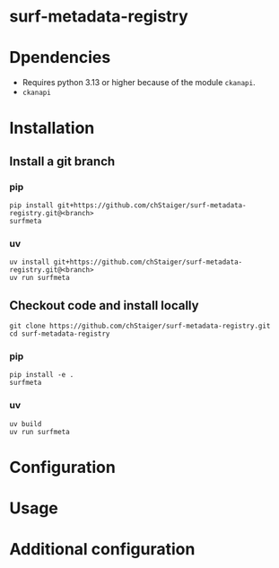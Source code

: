 # surf-metadata-registry

# Dpendencies

- Requires python 3.13 or higher because of the module `ckanapi`.
- `ckanapi`

# Installation

## Install a git branch

### pip

```
pip install git+https://github.com/chStaiger/surf-metadata-registry.git@<branch>
surfmeta
````

### uv

```
uv install git+https://github.com/chStaiger/surf-metadata-registry.git@<branch>
uv run surfmeta
```

## Checkout code and install locally

```
git clone https://github.com/chStaiger/surf-metadata-registry.git
cd surf-metadata-registry
```

### pip

```
pip install -e .
surfmeta
```

### uv

```
uv build
uv run surfmeta
```

# Configuration

# Usage

# Additional configuration
